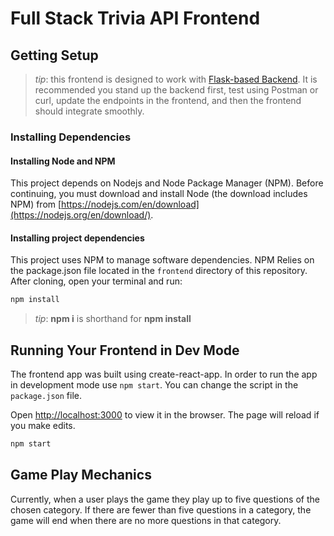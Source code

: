 # Full Stack Trivia API Frontend

## Getting Setup

> _tip_: this frontend is designed to work with [Flask-based Backend](../backend). It is recommended you stand up the backend first, test using Postman or curl, update the endpoints in the frontend, and then the frontend should integrate smoothly.

### Installing Dependencies

#### Installing Node and NPM

This project depends on Nodejs and Node Package Manager (NPM). Before continuing, you must download and install Node (the download includes NPM) from [https://nodejs.com/en/download](https://nodejs.org/en/download/).

#### Installing project dependencies

This project uses NPM to manage software dependencies. NPM Relies on the package.json file located in the `frontend` directory of this repository. After cloning, open your terminal and run:

```bash
npm install
```

>_tip_: **npm i** is shorthand for **npm install**

## Running Your Frontend in Dev Mode

The frontend app was built using create-react-app. In order to run the app in development mode use ```npm start```. You can change the script in the ```package.json``` file. 

Open [http://localhost:3000](http://localhost:3000) to view it in the browser. The page will reload if you make edits.<br>

```bash
npm start
```

## Game Play Mechanics

Currently, when a user plays the game they play up to five questions of the chosen category. If there are fewer than five questions in a category, the game will end when there are no more questions in that category. 